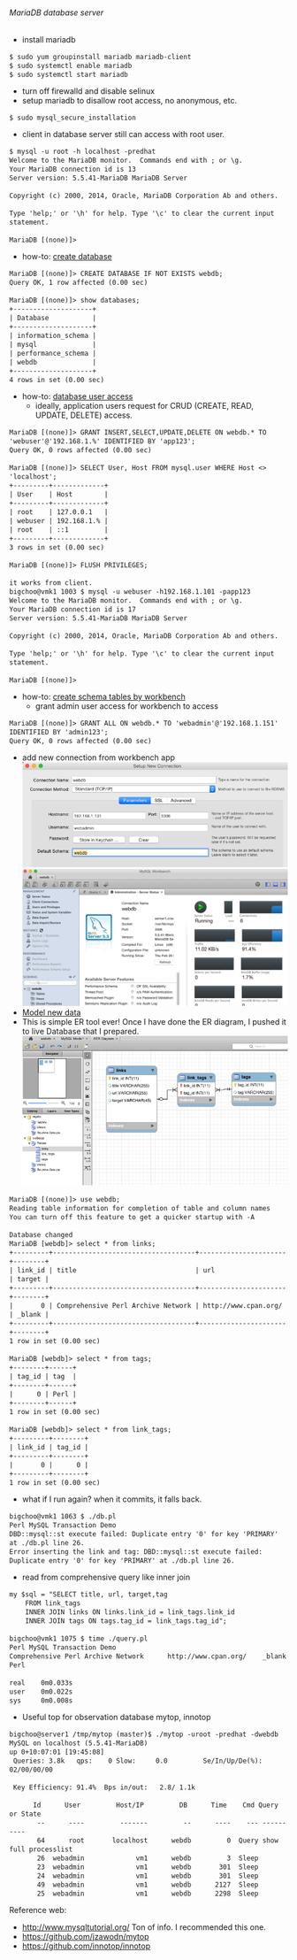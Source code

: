###### MariaDB database server
* install mariadb 
```
$ sudo yum groupinstall mariadb mariadb-client
$ sudo systemctl enable mariadb
$ sudo systemctl start mariadb
```
* turn off firewalld and disable selinux 
* setup mariadb to disallow root access, no anonymous, etc.
```
$ sudo mysql_secure_installation
```
* client in database server still can access with root user.
```
$ mysql -u root -h localhost -predhat
Welcome to the MariaDB monitor.  Commands end with ; or \g.
Your MariaDB connection id is 13
Server version: 5.5.41-MariaDB MariaDB Server

Copyright (c) 2000, 2014, Oracle, MariaDB Corporation Ab and others.

Type 'help;' or '\h' for help. Type '\c' to clear the current input statement.

MariaDB [(none)]>
```
* how-to: [create database](https://mariadb.com/kb/en/mariadb/create-database/)
```
MariaDB [(none)]> CREATE DATABASE IF NOT EXISTS webdb;
Query OK, 1 row affected (0.00 sec)

MariaDB [(none)]> show databases;
+--------------------+
| Database           |
+--------------------+
| information_schema |
| mysql              |
| performance_schema |
| webdb              |
+--------------------+
4 rows in set (0.00 sec)
```
* how-to: [database user access](https://mariadb.com/kb/en/mariadb/create-user/)
  - ideally, application users request for CRUD (CREATE, READ, UPDATE, DELETE) access.
```
MariaDB [(none)]> GRANT INSERT,SELECT,UPDATE,DELETE ON webdb.* TO 'webuser'@'192.168.1.%' IDENTIFIED BY 'app123';
Query OK, 0 rows affected (0.00 sec)

MariaDB [(none)]> SELECT User, Host FROM mysql.user WHERE Host <> 'localhost';
+---------+-------------+
| User    | Host        |
+---------+-------------+
| root    | 127.0.0.1   |
| webuser | 192.168.1.% |
| root    | ::1         |
+---------+-------------+
3 rows in set (0.00 sec)

MariaDB [(none)]> FLUSH PRIVILEGES;

it works from client.
bigchoo@vmk1 1003 $ mysql -u webuser -h192.168.1.101 -papp123
Welcome to the MariaDB monitor.  Commands end with ; or \g.
Your MariaDB connection id is 17
Server version: 5.5.41-MariaDB MariaDB Server

Copyright (c) 2000, 2014, Oracle, MariaDB Corporation Ab and others.

Type 'help;' or '\h' for help. Type '\c' to clear the current input statement.

MariaDB [(none)]>
```
* how-to: [create schema tables by workbench](http://dev.mysql.com/doc/workbench/en/wb-installing-mac.html)
  - grant admin user access for workbench to access
```
MariaDB [(none)]> GRANT ALL ON webdb.* TO 'webadmin'@'192.168.1.151' IDENTIFIED BY 'admin123';
Query OK, 0 rows affected (0.00 sec)
```

  - add new connection from workbench app
![Connection](https://github.com/boonchu/perllabs/blob/master/MySQL/Connection.png)
![Workbench_front](https://github.com/boonchu/perllabs/blob/master/MySQL/Workbench_front.png)
  - [Model new data](http://dev.mysql.com/doc/workbench/en/wb-getting-started-tutorial-creating-a-model.html)
  - This is simple ER tool ever! Once I have done the ER diagram, I pushed it to live Database that I prepared.
![ER](https://github.com/boonchu/perllabs/blob/master/MySQL/ER.png)
```
MariaDB [(none)]> use webdb;
Reading table information for completion of table and column names
You can turn off this feature to get a quicker startup with -A

Database changed
MariaDB [webdb]> select * from links;
+---------+------------------------------------+----------------------+--------+
| link_id | title                              | url                  | target |
+---------+------------------------------------+----------------------+--------+
|       0 | Comprehensive Perl Archive Network | http://www.cpan.org/ | _blank |
+---------+------------------------------------+----------------------+--------+
1 row in set (0.00 sec)

MariaDB [webdb]> select * from tags;
+--------+------+
| tag_id | tag  |
+--------+------+
|      0 | Perl |
+--------+------+
1 row in set (0.00 sec)

MariaDB [webdb]> select * from link_tags;
+---------+--------+
| link_id | tag_id |
+---------+--------+
|       0 |      0 |
+---------+--------+
1 row in set (0.00 sec)
```
* what if I run again? when it commits, it falls back.
```
bigchoo@vmk1 1063 $ ./db.pl
Perl MySQL Transaction Demo
DBD::mysql::st execute failed: Duplicate entry '0' for key 'PRIMARY' at ./db.pl line 26.
Error inserting the link and tag: DBD::mysql::st execute failed: Duplicate entry '0' for key 'PRIMARY' at ./db.pl line 26.
```
* read from comprehensive query like inner join
```
my $sql = "SELECT title, url, target,tag
	FROM link_tags
	INNER JOIN links ON links.link_id = link_tags.link_id
	INNER JOIN tags ON tags.tag_id = link_tags.tag_id";

bigchoo@vmk1 1075 $ time ./query.pl
Perl MySQL Transaction Demo
Comprehensive Perl Archive Network      http://www.cpan.org/    _blank  Perl

real    0m0.033s
user    0m0.022s
sys     0m0.008s
```
* Useful top for observation database mytop, innotop
```
bigchoo@server1 /tmp/mytop (master)$ ./mytop -uroot -predhat -dwebdb
MySQL on localhost (5.5.41-MariaDB)                                                                                                   up 0+10:07:01 [19:45:08]
 Queries: 3.8k   qps:    0 Slow:     0.0         Se/In/Up/De(%):    02/00/00/00

 Key Efficiency: 91.4%  Bps in/out:   2.8/ 1.1k

      Id      User         Host/IP         DB      Time    Cmd Query or State
       --      ----         -------         --      ----    --- ----------
       64      root       localhost      webdb         0  Query show full processlist
       26  webadmin             vm1      webdb         3  Sleep
       23  webadmin             vm1      webdb       301  Sleep
       24  webadmin             vm1      webdb       301  Sleep
       49  webadmin             vm1      webdb      2127  Sleep
       25  webadmin             vm1      webdb      2298  Sleep
```
Reference web:
* http://www.mysqltutorial.org/ Ton of info. I recommended this one.
* https://github.com/jzawodn/mytop
* https://github.com/innotop/innotop
